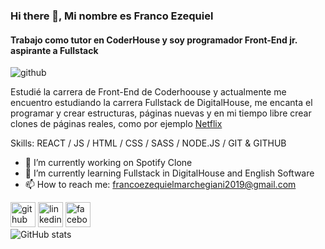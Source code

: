 ### Hi there 👋, Mi nombre es Franco Ezequiel
#### Trabajo como tutor en CoderHouse y soy programador Front-End jr. aspirante a Fullstack
![github](https://i.imgur.com/bxbLuX2.gif) 

Estudié la carrera de Front-End de Coderhoouse y actualmente me encuentro estudiando la carrera Fullstack de DigitalHouse, me encanta el programar y crear estructuras, páginas nuevas y en mi tiempo libre crear clones de páginas reales, como por ejemplo [Netflix](https://franco-ezequiel-marchegiani.github.io/netflix-clone/)

Skills: REACT / JS / HTML / CSS / SASS / NODE.JS / GIT & GITHUB

- 🔭 I’m currently working on Spotify Clone 
- 🌱 I’m currently learning Fullstack in DigitalHouse and English Software 
- 📫 How to reach me: francoezequielmarchegiani2019@gmail.com 


[<img src='https://cdn.jsdelivr.net/npm/simple-icons@3.0.1/icons/github.svg' alt='github' height='40'>](https://github.com/Franco-Ezequiel-Marchegiani)  [<img src='https://cdn.jsdelivr.net/npm/simple-icons@3.0.1/icons/linkedin.svg' alt='linkedin' height='40'>](https://www.linkedin.com/in/https://www.linkedin.com/in/franco-ezequiel-marchegiani-7b8712199//)  [<img src='https://cdn.jsdelivr.net/npm/simple-icons@3.0.1/icons/facebook.svg' alt='facebook' height='40'>](https://www.facebook.com/https://www.facebook.com/eze.cavs1)  
![GitHub stats](https://github-readme-stats.vercel.app/api?username=Franco-Ezequiel-Marchegiani&show_icons=true)  


